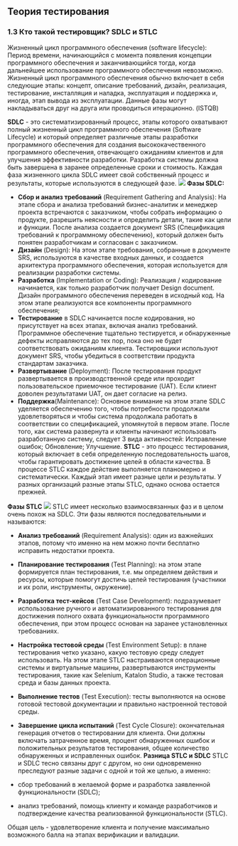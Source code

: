 ## Теория тестирования
### 1.3 Кто такой тестировщик? SDLC и STLC
Жизненный цикл программного обеспечения (software lifecycle): Период времени, начинающийся с момента появления концепции программного обеспечения и заканчивающийся тогда, когда дальнейшее использование программного обеспечения невозможно. Жизненный цикл программного обеспечения обычно включает в себя следующие этапы: концепт, описание требований, дизайн, реализация, тестирование, инсталляция и наладка, эксплуатация и поддержка и, иногда, этап вывода из эксплуатации. Данные фазы могут накладываться друг на друга или проводиться итерационно. (ISTQB)

 **SDLC** - это систематизированный процесс, этапы которого охватывают полный жизненный цикл программного обеспечения (Software Lifecycle) и который определяет различные этапы разработки программного обеспечения для создания высококачественного программного обеспечения, отвечающего ожиданиям клиентов и для улучшения эффективности разработки. Разработка системы должна быть завершена в заранее определенные сроки и стоимость. Каждая фаза жизненного цикла SDLC имеет свой собственный процесс и результаты, которые используются в следующей фазе.
![](https://www.softwaretestinghelp.com/wp-content/qa/uploads/2018/04/SDLC-Cycle.jpg)
**Фазы SDLC:**

- **Сбор и анализ требований** (Requirement Gathering and Analysis): На этапе сбора и анализа требований бизнес-аналитик и менеджер проекта встречаются с заказчиком, чтобы собрать информацию о продукте, разрешить неясности и определить детали, такие как цели и функции. После анализа создается документ SRS (Спецификация требований к программному обеспечению), который должен быть понятен разработчикам и согласован с заказчиком.
- **Дизайн** (Design): На этом этапе требования, собранные в документе SRS, используются в качестве входных данных, и создается архитектура программного обеспечения, которая используется для реализации разработки системы.
- **Разработка** (Implementation or Coding): Реализация / кодирование начинается, как только разработчик получает Design document. Дизайн программного обеспечения переведен в исходный код. На этом этапе реализуются все компоненты программного обеспечения;
- **Тестирование** в SDLC начинается после кодирования, но присутствует на всех этапах, включая анализ требований. Программное обеспечение тщательно тестируется, и обнаруженные дефекты исправляются до тех пор, пока оно не будет соответствовать ожиданиям клиента. Тестировщики используют документ SRS, чтобы убедиться в соответствии продукта стандартам заказчика.
- **Развертывание** (Deployment): После тестирования продукт развертывается в производственной среде или проходит пользовательское приемочное тестирование (UAT). Если клиент доволен результатами UAT, он дает согласие на релиз.
- **Поддержка**(Maintenance): Основное внимание на этом этапе SDLC уделяется обеспечению того, чтобы потребности продолжали удовлетворяться и чтобы система продолжала работать в соответствии со спецификацией, упомянутой в первом этапе. После того, как система развернута и клиенты начинают использовать разработанную систему, следует 3 вида активностей: Исправление ошибок; Обновление; Улучшение.
**STLC** - это процесс тестирования, который включает в себя определенную последовательность шагов, чтобы гарантировать достижение целей в области качества. В процессе STLC каждое действие выполняется планомерно и систематически. Каждый этап имеет разные цели и результаты. У разных организаций разные этапы STLC, однако основа остается прежней.

**Фазы STLC**
![](https://bambooagile.eu/insights/wp-content/uploads/2021/01/In-article-STLC-copy.png)
STLC имеет несколько взаимосвязанных фаз и в целом очень похож на SDLC. Эти фазы являются последовательными и называются:
- **Анализ требований** (Requirement Analysis): один из важнейших этапов, потому что именно на нем можно почти бесплатно исправить недостатки проекта. 
- **Планирование тестирования** (Test Planning): на этом этапе формируется план тестирования, т.е. мы определяем действия и ресурсы, которые помогут достичь целей тестирования (участники и их роли, инструменты, окружение).
- **Разработка тест-кейсов** (Test Case Development): подразумевает использование ручного и автоматизированного тестирования для достижения полного охвата функциональности программного обеспечения, при этом процесс основан на заранее установленных требованиях. 
- **Настройка тестовой среды** (Test Environment Setup): в плане тестирования четко указано, какую тестовую среду следует использовать. На этом этапе STLC настраиваются операционные системы и виртуальные машины, развертываются инструменты тестирования, такие как Selenium, Katalon Studio, а также тестовая среда и базы данных проекта. 
- **Выполнение тестов** (Test Execution): тесты выполняются на основе готовой тестовой документации и правильно настроенной тестовой среды.
- **Завершение цикла испытаний** (Test Cycle Closure): окончательная генерация отчетов о тестировании для клиента. Они должны включать затраченное время, процент обнаруженных ошибок и положительных результатов тестирования, общее количество обнаруженных и исправленных ошибок. 
**Разница STLC и SDLC**
STLC и SDLC тесно связаны друг с другом, но они одновременно преследуют разные задачи с одной и той же целью, а именно:

- сбор требований в желаемой форме и разработка заявленной функциональности (SDLC);

- анализ требований, помощь клиенту и команде разработчиков и подтверждение качества реализованной функциональности (STLC).

Общая цель - удовлетворение клиента и получение максимально возможного балла на этапах верификации и валидации.

 